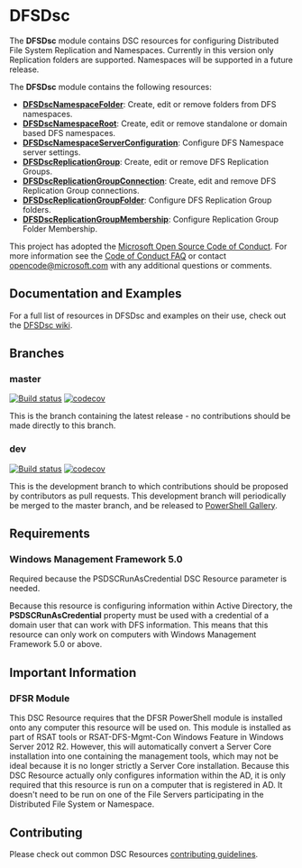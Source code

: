 # DFSDsc

The **DFSDsc** module contains DSC resources for configuring Distributed File
System Replication and Namespaces. Currently in this version only Replication
folders are supported. Namespaces will be supported in a future release.

The **DFSDsc** module contains the following resources:

- **[DFSDscNamespaceFolder](https://github.com/PowerShell/DFSDsc/wiki/DFSDscNamespaceFolder)**:
  Create, edit or remove folders from DFS namespaces.
- **[DFSDscNamespaceRoot](https://github.com/PowerShell/DFSDsc/wiki/DFSDscNamespaceRoot)**:
  Create, edit or remove standalone or domain based DFS namespaces.
- **[DFSDscNamespaceServerConfiguration](https://github.com/PowerShell/DFSDsc/wiki/DFSDscNamespaceServerConfiguration)**:
  Configure DFS Namespace server settings.
- **[DFSDscReplicationGroup](https://github.com/PowerShell/DFSDsc/wiki/DFSDscReplicationGroup)**:
  Create, edit or remove DFS Replication Groups.
- **[DFSDscReplicationGroupConnection](https://github.com/PowerShell/DFSDsc/wiki/DFSDscReplicationGroupConnection)**:
  Create, edit and remove DFS Replication Group connections.
- **[DFSDscReplicationGroupFolder](https://github.com/PowerShell/DFSDsc/wiki/DFSDscReplicationGroupFolder)**:
  Configure DFS Replication Group folders.
- **[DFSDscReplicationGroupMembership](https://github.com/PowerShell/DFSDsc/wiki/DFSDscReplicationGroupMembership)**:
  Configure Replication Group Folder Membership.

This project has adopted the [Microsoft Open Source Code of Conduct](https://opensource.microsoft.com/codeofconduct/).
For more information see the [Code of Conduct FAQ](https://opensource.microsoft.com/codeofconduct/faq/)
or contact [opencode@microsoft.com](mailto:opencode@microsoft.com) with any
additional questions or comments.

## Documentation and Examples

For a full list of resources in DFSDsc and examples on their use, check out
the [DFSDsc wiki](https://github.com/PowerShell/DFSDsc/wiki).

## Branches

### master

[![Build status](https://ci.appveyor.com/api/projects/status/5hkcpe757hhe4583/branch/master?svg=true)](https://ci.appveyor.com/project/PowerShell/DFSDsc/branch/master)
[![codecov](https://codecov.io/gh/PowerShell/DFSDsc/branch/master/graph/badge.svg)](https://codecov.io/gh/PowerShell/DFSDsc/branch/master)

This is the branch containing the latest release - no contributions should be made
directly to this branch.

### dev

[![Build status](https://ci.appveyor.com/api/projects/status/5hkcpe757hhe4583/branch/dev?svg=true)](https://ci.appveyor.com/project/PowerShell/DFSDsc/branch/dev)
[![codecov](https://codecov.io/gh/PowerShell/DFSDsc/branch/dev/graph/badge.svg)](https://codecov.io/gh/PowerShell/DFSDsc/branch/dev)

This is the development branch to which contributions should be proposed by contributors
as pull requests. This development branch will periodically be merged to the master
branch, and be released to [PowerShell Gallery](https://www.powershellgallery.com/).

## Requirements

### Windows Management Framework 5.0

Required because the PSDSCRunAsCredential DSC Resource parameter is needed.

Because this resource is configuring information within Active Directory, the
**PSDSCRunAsCredential** property must be used with a credential of a domain
user that can work with DFS information.
This means that this resource can only work on computers with Windows
Management Framework 5.0 or above.

## Important Information

### DFSR Module

This DSC Resource requires that the DFSR PowerShell module is installed onto
any computer this resource will be used on. This module is installed as part of
RSAT tools or RSAT-DFS-Mgmt-Con Windows Feature in Windows Server 2012 R2.
However, this will automatically convert a Server Core installation into one
containing the management tools, which may not be ideal because it is no longer
strictly a Server Core installation.
Because this DSC Resource actually only configures information within the AD,
it is only required that this resource is run on a computer that is registered
in AD. It doesn't need to be run on one of the File Servers participating
in the Distributed File System or Namespace.

## Contributing

Please check out common DSC Resources [contributing guidelines](https://github.com/PowerShell/DscResource.Kit/blob/master/CONTRIBUTING.md).
